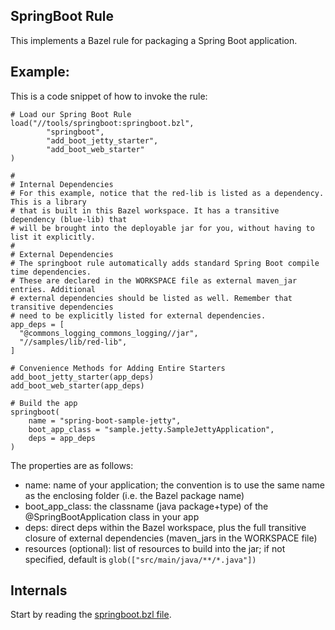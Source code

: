## SpringBoot Rule

This implements a Bazel rule for packaging a Spring Boot application.

## Example:

This is a code snippet of how to invoke the rule:

```
# Load our Spring Boot Rule
load("//tools/springboot:springboot.bzl",
        "springboot",
        "add_boot_jetty_starter",
        "add_boot_web_starter"
)

#
# Internal Dependencies
# For this example, notice that the red-lib is listed as a dependency. This is a library
# that is built in this Bazel workspace. It has a transitive dependency (blue-lib) that
# will be brought into the deployable jar for you, without having to list it explicitly.
#
# External Dependencies
# The springboot rule automatically adds standard Spring Boot compile time dependencies.
# These are declared in the WORKSPACE file as external maven_jar entries. Additional
# external dependencies should be listed as well. Remember that transitive dependencies
# need to be explicitly listed for external dependencies.
app_deps = [
  "@commons_logging_commons_logging//jar",
  "//samples/lib/red-lib",
]

# Convenience Methods for Adding Entire Starters
add_boot_jetty_starter(app_deps)
add_boot_web_starter(app_deps)

# Build the app
springboot(
    name = "spring-boot-sample-jetty",
    boot_app_class = "sample.jetty.SampleJettyApplication",
    deps = app_deps
)
```

The properties are as follows:

-  name:    name of your application; the convention is to use the same name as the enclosing folder (i.e. the Bazel package name)
-  boot_app_class:  the classname (java package+type) of the @SpringBootApplication class in your app
-  deps:  direct deps within the Bazel workspace, plus the full transitive closure of external dependencies (maven_jars in the WORKSPACE file)
-  resources (optional): list of resources to build into the jar; if not specified, default is ```glob(["src/main/java/**/*.java"])```

## Internals

Start by reading the [springboot.bzl file](springboot.bzl).
